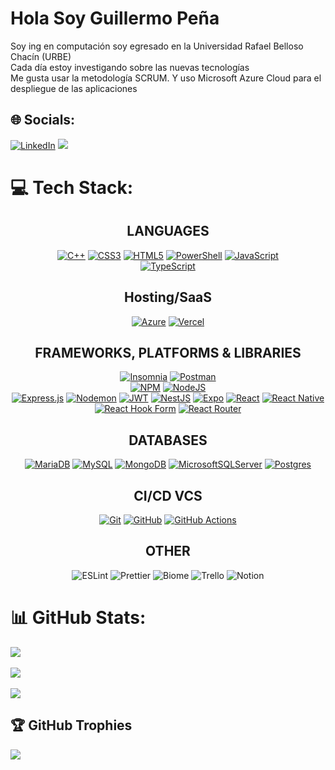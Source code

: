 # Hola Soy Guillermo Peña
Soy ing en computación soy egresado en la Universidad Rafael Belloso Chacín (URBE)<br>
Cada día estoy investigando sobre las nuevas tecnologías<br>
Me gusta usar la metodología SCRUM. Y uso Microsoft Azure Cloud para el despliegue de las aplicaciones<br>

## 🌐 Socials:
[![LinkedIn](https://img.shields.io/badge/LinkedIn-%230077B5.svg?logo=linkedin&logoColor=white)](https://linkedin.com/in/www.linkedin.com/in/guillermopzerpa) 
[![](https://visitcount.itsvg.in/api?id=xxGEPZxx&icon=5&color=1)](https://visitcount.itsvg.in)

# 💻 Tech Stack:
<h2 align="center"> LANGUAGES </h2>
<div align="center">  
  
  [![C++](https://img.shields.io/badge/c++-%2300599C.svg?style=for-the-badge&logo=c%2B%2B&logoColor=white)](https://learn.microsoft.com/es-es/shows/cplusplus-language-library/)
  [![CSS3](https://img.shields.io/badge/css3-%231572B6.svg?style=for-the-badge&logo=css3&logoColor=white)](https://lenguajecss.com/css/)
  [![HTML5](https://img.shields.io/badge/html5-%23E34F26.svg?style=for-the-badge&logo=html5&logoColor=white)](https://lenguajehtml.com/html/)
  [![PowerShell](https://img.shields.io/badge/PowerShell-%235391FE.svg?style=for-the-badge&logo=powershell&logoColor=white)](https://learn.microsoft.com/es-es/powershell/)
  [![JavaScript](https://img.shields.io/badge/javascript-%23323330.svg?style=for-the-badge&logo=javascript&logoColor=%23F7DF1E)](https://www.javascript.com/)  
  [![TypeScript](https://img.shields.io/badge/typescript-%23007ACC.svg?style=for-the-badge&logo=typescript&logoColor=white)](https://www.typescriptlang.org/docs/)
</div>

<h2 align="center"> Hosting/SaaS </h2>
<div align="center">
  
  [![Azure](https://img.shields.io/badge/azure-%230072C6.svg?style=for-the-badge&logo=microsoftazure&logoColor=white)](https://learn.microsoft.com/en-us/azure/?product=popular)
  [![Vercel](https://img.shields.io/badge/vercel-%23000000.svg?style=for-the-badge&logo=vercel&logoColor=white)](https://vercel.com/docs)
</div>

<h2 align="center"> FRAMEWORKS, PLATFORMS & LIBRARIES </h2>
<div align="center">  
  
  [![Insomnia](https://img.shields.io/badge/Insomnia-black?style=for-the-badge&logo=insomnia&logoColor=5849BE)](https://docs.insomnia.rest/)
  [![Postman](https://img.shields.io/badge/Postman-262626?style=for-the-badge&logo=postman&logoColor=FF6C37)](https://learning.postman.com/docs/introduction/overview/)   
  [![NPM](https://img.shields.io/badge/NPM-%23CB3837.svg?style=for-the-badge&logo=npm&logoColor=white)](https://docs.npmjs.com/) 
  [![NodeJS](https://img.shields.io/badge/node.js-6DA55F?style=for-the-badge&logo=node.js&logoColor=white)](https://nodejs.org/)  
  [![Express.js](https://img.shields.io/badge/express.js-%23404d59.svg?style=for-the-badge&logo=express&logoColor=%2361DAFB)](https://expressjs.com/)
  [![Nodemon](https://img.shields.io/badge/NODEMON-%23323330.svg?style=for-the-badge&logo=nodemon&logoColor=%BBDEAD)](https://nodemon.io/)
  [![JWT](https://img.shields.io/badge/JWT-black?style=for-the-badge&logo=JSON%20web%20tokens)](https://jwt.io/introduction/)
  [![NestJS](https://img.shields.io/badge/nestjs-%23E0234E.svg?style=for-the-badge&logo=nestjs&logoColor=white)](https://docs.nestjs.com/https://docs.nestjs.com/) 
  [![Expo](https://img.shields.io/badge/expo-1C1E24?style=for-the-badge&logo=expo&logoColor=#D04A37)](https://docs.expo.dev/)
  [![React](https://img.shields.io/badge/react-%2320232a.svg?style=for-the-badge&logo=react&logoColor=%2361DAFB)](https://react.dev/)
  [![React Native](https://img.shields.io/badge/react_native-%2320232a.svg?style=for-the-badge&logo=react&logoColor=%2361DAFB)](https://reactnative.dev/)
  [![React Hook Form](https://img.shields.io/badge/React%20Hook%20Form-%23EC5990.svg?style=for-the-badge&logo=reacthookform&logoColor=white)](https://react-hook-form.com/)
  [![React Router](https://img.shields.io/badge/React_Router-CA4245?style=for-the-badge&logo=react-router&logoColor=white)](https://reactrouter.com/en/main)
</div>

<h2 align="center"> DATABASES  </h2>
<div align="center">  
  
  [![MariaDB](https://img.shields.io/badge/MariaDB-003545?style=for-the-badge&logo=mariadb&logoColor=white)](https://mariadb.com/kb/en/documentation/)
  [![MySQL](https://img.shields.io/badge/mysql-%2300000f.svg?style=for-the-badge&logo=mysql&logoColor=white)](https://dev.mysql.com/doc/)
  [![MongoDB](https://img.shields.io/badge/MongoDB-%234ea94b.svg?style=for-the-badge&logo=mongodb&logoColor=white)](https://www.mongodb.com/docs/)
  [![MicrosoftSQLServer](https://img.shields.io/badge/Microsoft%20SQL%20Server-CC2927?style=for-the-badge&logo=microsoft%20sql%20server&logoColor=white)](https://learn.microsoft.com/en-us/sql/?view=sql-server-ver16)
  [![Postgres](https://img.shields.io/badge/postgres-%23316192.svg?style=for-the-badge&logo=postgresql&logoColor=white)](https://www.postgresql.org/docs/)  
</div>

<h2 align="center"> CI/CD VCS  </h2>
<div align="center">  
  
  [![Git](https://img.shields.io/badge/git-%23F05033.svg?style=for-the-badge&logo=git&logoColor=white)](https://git-scm.com/doc)
  [![GitHub](https://img.shields.io/badge/github-%23121011.svg?style=for-the-badge&logo=github&logoColor=white)](https://docs.github.com/en)
  [![GitHub Actions](https://img.shields.io/badge/github%20actions-%232671E5.svg?style=for-the-badge&logo=githubactions&logoColor=white)](https://docs.github.com/en/actions)
</div>

<h2 align="center"> OTHER </h2>
<div align="center">  
  
  ![ESLint](https://img.shields.io/badge/ESLint-4B3263?style=for-the-badge&logo=eslint&logoColor=white)
  ![Prettier](https://img.shields.io/badge/Prettier-1a2b34?style=for-the-badge&logo=Prettier)
  ![Biome](https://img.shields.io/badge/Biome-24272f?style=for-the-badge&logo=Biome&logoColor=60a5fa) 
  ![Trello](https://img.shields.io/badge/Trello-%23026AA7.svg?style=for-the-badge&logo=Trello&logoColor=white) 
  ![Notion](https://img.shields.io/badge/Notion-%23000000.svg?style=for-the-badge&logo=notion&logoColor=white)
</div>

# 📊 GitHub Stats:
![](https://github-readme-stats.vercel.app/api?username=xxGEPZxx&theme=tokyonight&hide_border=false&include_all_commits=true&count_private=true)
<br/> 
<br/>
![](https://github-readme-streak-stats.herokuapp.com/?user=xxGEPZxx&theme=tokyonight&hide_border=false)
<br/> 
<br/>
![](https://github-readme-stats.vercel.app/api/top-langs/?username=xxGEPZxx&theme=tokyonight&hide_border=false&include_all_commits=true&count_private=true&layout=compact)


## 🏆 GitHub Trophies
![](https://github-profile-trophy.vercel.app/?username=xxGEPZxx&theme=nord&no-frame=true&no-bg=true&margin-w=4)

